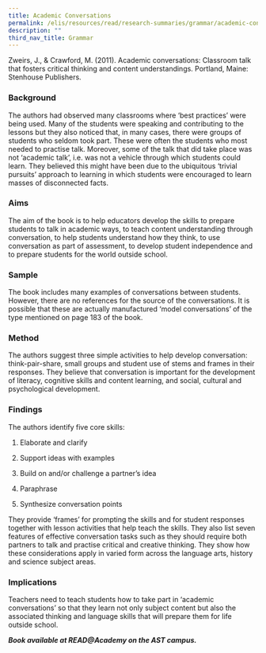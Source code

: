 ```yaml
---
title: Academic Conversations
permalink: /elis/resources/read/research-summaries/grammar/academic-conversations/
description: ""
third_nav_title: Grammar
---
```

Zweirs, J., & Crawford, M. (2011). Academic conversations: Classroom talk that fosters critical thinking and content understandings. Portland, Maine: Stenhouse Publishers.

### Background

The authors had observed many classrooms where ‘best practices’ were being used. Many of the students were speaking and contributing to the lessons but they also noticed that, in many cases, there were groups of students who seldom took part. These were often the students who most needed to practise talk. Moreover, some of the talk that did take place was not ‘academic talk’, i.e. was not a vehicle through which students could learn. They believed this might have been due to the ubiquitous ‘trivial pursuits’ approach to learning in which students were encouraged to learn masses of disconnected facts.

### Aims

The aim of the book is to help educators develop the skills to prepare students to talk in academic ways, to teach content understanding through conversation, to help students understand how they think, to use conversation as part of assessment, to develop student independence and to prepare students for the world outside school.

### Sample

The book includes many examples of conversations between students. However, there are no references for the source of the conversations. It is possible that these are actually manufactured ‘model conversations’ of the type mentioned on page 183 of the book.

### Method

The authors suggest three simple activities to help develop conversation: think-pair-share, small groups and student use of stems and frames in their responses. They believe that conversation is important for the development of literacy, cognitive skills and content learning, and social, cultural and psychological development.

### Findings

The authors identify five core skills:

1. Elaborate and clarify

2. Support ideas with examples

3. Build on and/or challenge a partner’s idea

4. Paraphrase

5. Synthesize conversation points

They provide ‘frames’ for prompting the skills and for student responses together with lesson activities that help teach the skills. They also list seven features of effective conversation tasks such as they should require both partners to talk and practise critical and creative thinking. They show how these considerations apply in varied form across the language arts, history and science subject areas.

### Implications

Teachers need to teach students how to take part in ‘academic conversations’ so that they learn not only subject content but also the associated thinking and language skills that will prepare them for life outside school.


**_Book available at READ@Academy on the AST campus._**
